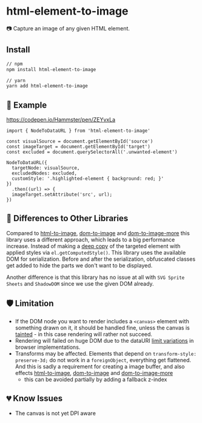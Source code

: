 # html-element-to-image
📷 Capture an image of any given HTML element.

## Install

```sh
// npm
npm install html-element-to-image

// yarn
yarn add html-element-to-image
```

## 📖 Example

https://codepen.io/Hammster/pen/ZEYvxLa

```
import { NodeToDataURL } from 'html-element-to-image'

const visualSource = document.getElementById('source')
const imageTarget = document.getElementById('target')
const excluded = document.querySelectorAll('.unwanted-element')

NodeToDataURL({
  targetNode: visualSource,
  excludedNodes: excluded,
  customStyle: '.highlighted-element { background: red; }'
})
  .then((url) => {
  imageTarget.setAttribute('src', url);
})
```

## 🔬 Differences to Other Libraries

Compared to [html-to-image](https://github.com/bubkoo/html-to-image), [dom-to-image](https://github.com/tsayen/dom-to-image) and [dom-to-image-more](https://github.com/1904labs/dom-to-image-more) this library uses a different approach, which leads to a big performance increase. Instead of making a [deep copy](https://en.wikipedia.org/wiki/Object_copying#Deep_copy) of the targeted element with applied styles via `el.getComputedStyle()`. This library uses the available DOM for serialization. Before and after the serialization, obfuscated classes get added to hide the parts we don't want to be displayed.

Another difference is that this library has no issue at all with `SVG Sprite Sheets` and `ShadowDOM` since we use the given DOM already.

<!---
## ⏰ Little Benchmark

| Node count | html-element-to-image | html-to-image | html-element-to-image |
| -------- | :----- | :----- | :-----
| 1 Node   | 0001ms | 0001ms | 0001ms
| 10 Nodes | 0001ms | 0001ms | 0001ms
| 100 Node | 0001ms | 0001ms | 0001ms
-->

## 🛡️ Limitation

- If the DOM node you want to render includes a `<canvas>` element with something drawn on it, it should be handled fine, unless the canvas is [tainted](https://developer.mozilla.org/en-US/docs/Web/HTML/CORS_enabled_image) - in this case rendering will rather not succeed.
- Rendering will failed on huge DOM due to the dataURI [limit variations](https://stackoverflow.com/questions/695151/data-protocol-url-size-limitations/41755526#41755526) in browser implementations.
- Transforms may be affected. Elements that depend on `transform-style: preserve-3d;` do not work in a `foreignObject`, everything get flattened. And this is sadly a requirement for creating a image buffer, and also effects [html-to-image](https://github.com/bubkoo/html-to-image), [dom-to-image](https://github.com/tsayen/dom-to-image) and [dom-to-image-more](https://github.com/1904labs/dom-to-image-more)
  - this can be avoided partially by adding a fallback z-index

## 💔 Know Issues

- The canvas is not yet DPI aware